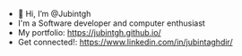 - 👋 Hi, I’m @Jubintgh
- I'm a Software developer and computer enthusiast
- My portfolio: https://jubintgh.github.io/
- Get connected!: https://www.linkedin.com/in/jubintaghdir/
<!-- <p>&nbsp;<img align="center" src="https://github-readme-stats.vercel.app/api?username=jubintgh&show_icons=true&locale=en" alt="jubintgh" /></p> -->
<!-- ![Anurag's GitHub stats](https://github-readme-stats.vercel.app/api?username=jubintgh&theme=tokyonight&show_icons=true) -->

<!---
Jubintgh/Jubintgh is a ✨ special ✨ repository because its `README.md` (this file) appears on your GitHub profile.
You can click the Preview link to take a look at your changes.
--->

